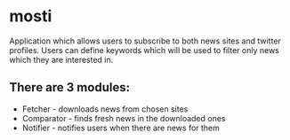 # mosti
Application which allows users to subscribe to both news sites and twitter profiles.
Users can define keywords which will be used to filter only news which they are interested in.

## There are 3 modules:
* Fetcher - downloads news from chosen sites
* Comparator - finds fresh news in the downloaded ones
* Notifier - notifies users when there are news for them
